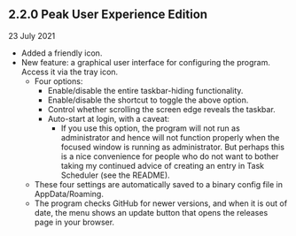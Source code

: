 
## 2.2.0 Peak User Experience Edition
23 July 2021

- Added a friendly icon.
- New feature: a graphical user interface for configuring the program. Access it via the tray icon.
	- Four options:
		- Enable/disable the entire taskbar-hiding functionality.
		- Enable/disable the shortcut to toggle the above option.
		- Control whether scrolling the screen edge reveals the taskbar.
		- Auto-start at login, with a caveat:
			- If you use this option, the program will not run as administrator and hence will not function properly when the focused window is running as administrator. But perhaps this is a nice convenience for people who do not want to bother taking my continued advice of creating an entry in Task Scheduler (see the README).
	- These four settings are automatically saved to a binary config file in AppData/Roaming.
	- The program checks GitHub for newer versions, and when it is out of date, the menu shows an update button that opens the releases page in your browser.